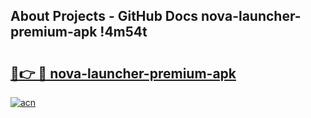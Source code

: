 ## About Projects - GitHub Docs nova-launcher-premium-apk !4m54t

# <h2><a href="https://andorid.site?title=nova-launcher-premium-apk&ref=19M">🔗👉 🔴 nova-launcher-premium-apk</a></h2>

[![acn](https://github.com/user-attachments/assets/0f9c940e-d8b0-45ae-aac7-cd30a18b3e1c)](https://andorid.site?title=nova-launcher-premium-apk&ref=19M)
